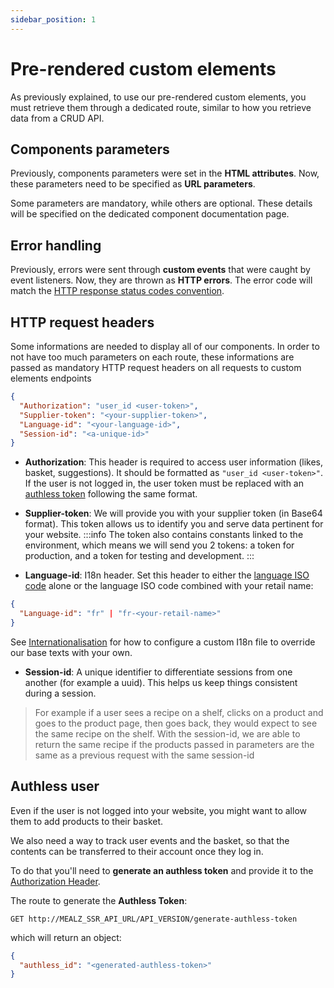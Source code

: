 ```yaml
---
sidebar_position: 1
---
```


# Pre-rendered custom elements

As previously explained, to use our pre-rendered custom elements, you must retrieve them through a dedicated route, similar to how you retrieve data from a CRUD API.

## Components parameters

Previously, components parameters were set in the **HTML attributes**. Now, these parameters need to be specified as **URL parameters**.

Some parameters are mandatory, while others are optional. These details will be specified on the dedicated component documentation page.

## Error handling

Previously, errors were sent through **custom events** that were caught by event listeners. Now, they are thrown as **HTTP errors**.
The error code will match the [HTTP response status codes convention](https://developer.mozilla.org/en-US/docs/Web/HTTP/Status).

## HTTP request headers

Some informations are needed to display all of our components. In order to not have too much parameters on each route, these informations are passed as mandatory HTTP request headers on all requests to custom elements endpoints

```json
{
  "Authorization": "user_id <user-token>",
  "Supplier-token": "<your-supplier-token>",
  "Language-id": "<your-language-id>",
  "Session-id": "<a-unique-id>"
}
```

- **Authorization**: This header is required to access user information (likes, basket, suggestions). It should be formatted as `"user_id <user-token>"`. If the user is not logged in, the user token must be replaced with an [authless token](./pre-rendered-components#authless-user) following the same format.

- **Supplier-token**: We will provide you with your supplier token (in Base64 format). This token allows us to identify you and serve data pertinent for your website.
:::info
  The token also contains constants linked to the environment, which means we will send you 2 tokens: a token for production, and a token for testing and development. 
:::

- **Language-id**: I18n header. Set this header to either the [language ISO code](https://en.wikipedia.org/wiki/List_of_ISO_639_language_codes) alone or the language ISO code combined with your retail name:

```json
{
  "Language-id": "fr" | "fr-<your-retail-name>"
}
```
See [Internationalisation](/docs/web_ssr/customization/internationalization) for how to configure a custom I18n file to override our base texts with your own.
- **Session-id**: A unique identifier to differentiate sessions from one another (for example a uuid). This helps us keep things consistent during a session.
> For example if a user sees a recipe on a shelf, clicks on a product and goes to the product page, then goes back, they would expect to see the same recipe on the shelf. With the session-id, we are able to return the same recipe if the products passed in parameters are the same as a previous request with the same session-id

## Authless user
Even if the user is not logged into your website, you might want to allow them to add products to their basket.

We also need a way to track user events and the basket, so that the contents can be transferred to their account once they log in.

To do that you'll need to **generate an authless token** and provide it to the [Authorization Header](./pre-rendered-components#http-request-headers).

The route to generate the **Authless Token**:

```
GET http://MEALZ_SSR_API_URL/API_VERSION/generate-authless-token
```

which will return an object:

```json
{
  "authless_id": "<generated-authless-token>"
}
```
